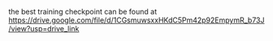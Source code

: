 the best training checkpoint can be found at https://drive.google.com/file/d/1CGsmuwsxxHKdC5Pm42p92EmpymR_b73J/view?usp=drive_link

